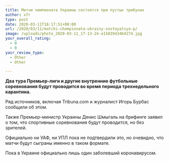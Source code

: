 ```yaml
---
title: Матчи чемпионата Украины состоятся при пустых трибунах
author: xfr
type: post
date: 2020-03-11T16:17:51+00:00
url: /2020/03/11/matchi-chempionata-ukrainy-sostoyatsya-p/
image: /uploads/photo_2020-03-11_17-13-24-e1583943464274.jpg
yasr_overall_rating:
  - 0
  - 0
yasr_review_type:
  - Other
  - Other

---
```

**Два тура Премьер-лиги и другие внутренние футбольные соревнования будут проводится во время периода трехнедельного карантина.**

Ряд источников, включая Tribuna.com и журналист Игорь Бурбас сообщили об этом.

Также Премьер-министр Украины Денис Шмыгаль на брифинге заявил о том, что спортивные соревнования будут проводится, но без зрителей.

Официально ни УАФ, ни УПЛ пока не подтвердили это, но очевидно, что матчи будут сыграны именно в таком формате.

Пока в Украине официально лишь один заболевший коронавирусом.